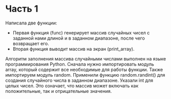 # Часть 1

Написала две функции: <br> 
- Первая функция (func) генерирует массив случайных чисел с заданной нами длиной и в заданном диапазоне, после чего возвращает его. <br>
- Вторая функция выводит массив на экран (print_array). <br>

 Алгоритм заполнения массива случайными числами выполнен на языке программирования Python. 
 Сначала нужно импортировать модуль array, который содержит все необходимые для работы функции. Также импортируем модуль random.
 Применили функцию random.randint() для создания случайного числа в заданном диапазоне.
 Указали int для целых чисел. Это означает, что массив может включать как положительные, так и отрицательные значения.
 

